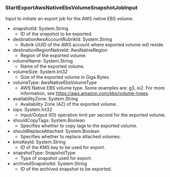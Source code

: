### StartExportAwsNativeEbsVolumeSnapshotJobInput
Input to initiate an export job for the AWS native EBS volume.

- snapshotId: System.String
  - ID of the snapshot to be exported.
- destinationAwsAccountRubrikId: System.String
  - Rubrik UUID of the AWS account where exported volume will reside.
- destinationRegionNativeId: AwsNativeRegion
  - Region of the exported volume.
- volumeName: System.String
  - Name of the exported volume.
- volumeSize: System.Int32
  - Size of the exported volume in Giga Bytes.
- volumeType: AwsNativeEbsVolumeType
  - AWS Native EBS volume type. Some examples are: g3, io2. For more information, see https://aws.amazon.com/ebs/volume-types.
- availabilityZone: System.String
  - Availability Zone (AZ) of the exported volume.
- iops: System.Int32
  - Input/Output (IO) operation limit per second for the exported volume.
- shouldCopyTags: System.Boolean
  - Specifies whether to copy tags to the exported volume.
- shouldReplaceAttached: System.Boolean
  - Specifies whether to replace attached volumes.
- kmsKeyId: System.String
  - ID of the KMS key to be used for export.
- snapshotType: SnapshotType
  - Type of snapshot used for export.
- archivedSnapshotId: System.String
  - ID of the archived snapshot to be exported.
